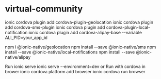 # virtual-community

ionic cordova plugin add cordova-plugin-geolocation
ionic cordova plugin add cordova-sms-plugin
ionic cordova plugin add cordova-plugin-local-notification
ionic cordova plugin add cordova-alipay-base --variable ALI_PID=your_app_id

npm i @ionic-native/geolocation
npm install --save @ionic-native/sms
npm install --save @ionic-native/local-notifications
npm install --save @ionic-native/alipay


Run
ionic serve
ionic serve --environment=dev 
or Run with cordova in brower
ionic cordova platform add browser
ionic cordova run browser


